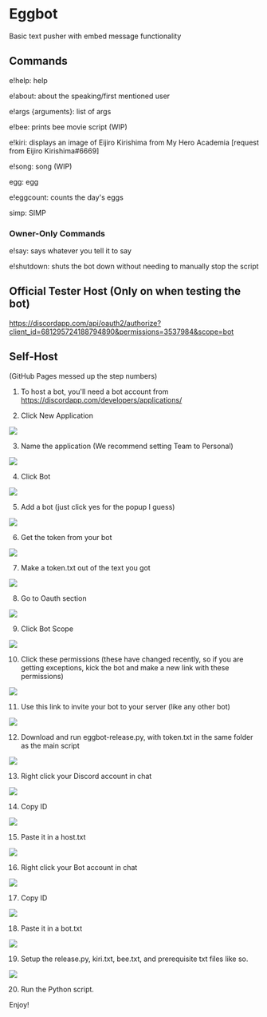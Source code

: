 # Eggbot
Basic text pusher with embed message functionality

## Commands
e!help: help

e!about: about the speaking/first mentioned user

e!args {arguments}: list of args

e!bee: prints bee movie script (WIP)

e!kiri: displays an image of Eijiro Kirishima from My Hero Academia [request from Eijiro Kirishima#6669]

e!song: song (WIP)

egg: egg

e!eggcount: counts the day's eggs

simp: SIMP

### Owner-Only Commands

e!say: says whatever you tell it to say

e!shutdown: shuts the bot down without needing to manually stop the script

## Official Tester Host (Only on when testing the bot)
https://discordapp.com/api/oauth2/authorize?client_id=681295724188794890&permissions=3537984&scope=bot

## Self-Host
(GitHub Pages messed up the step numbers)

1. To host a bot, you'll need a bot account from https://discordapp.com/developers/applications/

2. Click New Application 

![](tutorial/newapp.png)

3. Name the application (We recommend setting Team to Personal)

![](tutorial/teamchoose.png)

4. Click Bot

![](tutorial/clikbot.png)

5. Add a bot (just click yes for the popup I guess)

![](tutorial/makebot.png)

6. Get the token from your bot

![](tutorial/tokentime.png)

7. Make a token.txt out of the text you got

![](tutorial/tokentxt.png)

8. Go to Oauth section

![](tutorial/oauth.png)

9. Click Bot Scope

![](tutorial/botlink.png)

10. Click these permissions (these have changed recently, so if you are getting exceptions, kick the bot and make a new link with these permissions)

![](tutorial/perms.png)

11. Use this link to invite your bot to your server (like any other bot)

![](tutorial/getlink.png)

12. Download and run eggbot-release.py, with token.txt in the same folder as the main script

![](tutorial/setup1.png)

13. Right click your Discord account in chat

![](tutorial/rclickOwner.png)

14. Copy ID 

![](tutorial/copyOwner.png)

15. Paste it in a host.txt

![](tutorial/hostpaste.png)

16. Right click your Bot account in chat

![](tutorial/rclickBot.png)

17. Copy ID 

![](tutorial/copyBot.png)

18. Paste it in a bot.txt

![](tutorial/botpaste.png)

19. Setup the release.py, kiri.txt, bee.txt, and prerequisite txt files like so.

![](tutorial/setup.png)

20. Run the Python script.

Enjoy!
